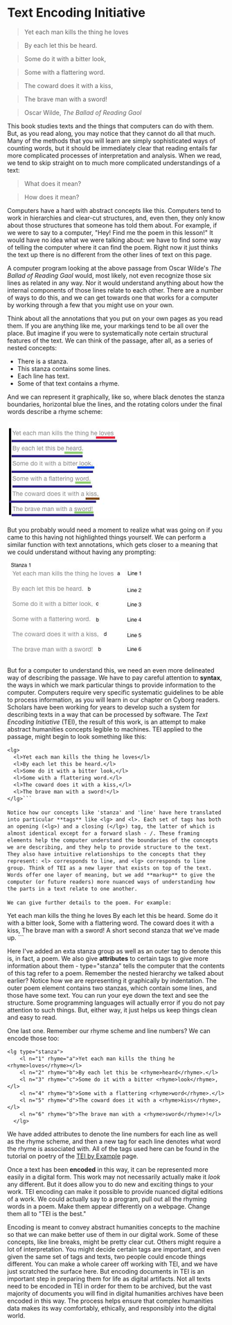 # Text Encoding Initiative


>Yet each man kills the thing he loves

>By each let this be heard.

>Some do it with a bitter look,

>Some with a flattering word.

>The coward does it with a kiss,

>The brave man with a sword!

> Oscar Wilde, *The Ballad of Reading Gaol*

This book studies texts and the things that computers can do with them. But, as you read along, you may notice that they cannot do all that much. Many of the methods that you will learn are simply sophisticated ways of counting words, but it should be immediately clear that reading entails far more complicated processes of interpretation and analysis. When we read, we tend to skip straight on to much more complicated understandings of a text:

> What does it mean?

> How does it mean?

Computers have a hard with abstract concepts like this. Computers tend to work in hierarchies and clear-cut structures, and, even then, they only know about those structures that someone has told them about. For example, if we were to say to a computer, "Hey! Find me the poem in this lesson!" It would have no idea what we were talking about: we have to find some way of telling the computer where it can find the poem. Right now it just thinks the text up there is no different from the other lines of text on this page.

A computer program looking at the above passage from Oscar Wilde's *The Ballad of Reading Gaol* would, most likely, not even recognize those six lines as related in any way. Nor it would understand anything about how the internal components of those lines relate to each other. There are a number of ways to do this, and we can get towards one that works for a computer by working through a few that you might use on your own. 

Think about all the annotations that you put on your own pages as you read them. If you are anything like me, your markings tend to be all over the place. But imagine if you were to systematically note certain structural features of the text. We can think of the passage, after all, as a series of nested concepts:

* There is a stanza.
* This stanza contains some lines.
* Each line has text.
* Some of that text contains a rhyme.

And we can represent it graphically, like so, where black denotes the stanza boundaries, horizontal blue the lines, and the rotating colors under the final words describe a rhyme scheme:

![marking up poem by hand graphically](/assets/archives/tei-graphic.jpg)

But you probably would need a moment to realize what was going on if you came to this having not highlighted things yourself. We can perform a similar function with text annotations, which gets closer to a meaning that we could understand without having any prompting:

![tei with text annotations](/assets/archives/tei.jpg)

But for a computer to understand this, we need an even more delineated way of describing the passage. We have to pay careful attention to **syntax**, the ways in which we mark particular things to provide information to the computer. Computers require very specific systematic guidelines to be able to process information, as you will learn in our chapter on Cyborg readers. Scholars have been working for years to develop such a system for describing texts in a way that can be processed by software. The *Text Encoding Initiative* (TEI), the result of this work, is an attempt to make abstract humanities concepts legible to machines. TEI applied to the passage, might begin to look something like this:

```
<lg>
  <l>Yet each man kills the thing he loves</l>
  <l>By each let this be heard.</l>
  <l>Some do it with a bitter look,</l>
  <l>Some with a flattering word.</l>
  <l>The coward does it with a kiss,</l>
  <l>The brave man with a sword!</l>
</lg>```

Notice how our concepts like 'stanza' and 'line' have here translated into particular **tags** like <lg> and <l>. Each set of tags has both an opening (<lg>) and a closing (</lg>) tag, the latter of which is almost identical except for a forward slash - /. These framing elements help the computer understand the boundaries of the concepts we are describing, and they help to provide structure to the text. They also have intuitive relationships to the concepts that they represent: <l> corresponds to line, and <lg> corresponds to line group. Think of TEI as a new layer that exists on top of the text. Words offer one layer of meaning, but we add **markup** to give the computer (or future readers) more nuanced ways of understanding how the parts in a text relate to one another.

We can give further details to the poem. For example:

```
<lg type="poem">
  <lg type="stanza">
    <l>Yet each man kills the thing he loves</l>
    <l>By each let this be heard.</l>
    <l>Some do it with a bitter look,</l>
    <l>Some with a flattering word.</l>
    <l>The coward does it with a kiss,</l>
    <l>The brave man with a sword!</l>
  </lg>
  <lg type="stanza">
    <l> A short second stanza that we've made up.</l>
  </lg>
</lg>```

Here I've added an exta stanza group as well as an outer tag to denote this is, in fact, a poem. We also give **attributes** to certain tags to give more information about them - type="stanza" tells the computer that the contents of this tag refer to a poem. Remember the nested hierarchy we talked about earlier? Notice how we are representing it graphically by indentation. The outer poem element contains two stanzas, which contain some lines, and those have some text. You can run your eye down the text and see the structure. Some programming languages will actually error if you do not pay attention to such things. But, either way, it just helps us keep things clean and easy to read. 

One last one. Remember our rhyme scheme and line numbers? We can encode those too:

``` 
<lg type="stanza">
    <l n="1" rhyme="a">Yet each man kills the thing he <rhyme>loves</rhyme></l>
    <l n="2" rhyme="b">By each let this be <rhyme>heard</rhyme>.</l>
    <l n="3" rhyme="c">Some do it with a bitter <rhyme>look</rhyme>,</l>
    <l n="4" rhyme="b">Some with a flattering <rhyme>word</rhyme>.</l>
    <l n="5" rhyme="d">The coward does it with a <rhyme>kiss</rhyme>,</l>
    <l n="6" rhyme="b">The brave man with a <rhyme>sword</rhyme>!</l>
  </lg>
 ```

We have added attributes to denote the line numbers for each line as well as the rhyme scheme, and then a new <rhyme> tag for each line denotes what word the rhyme is associated with. All of the tags used here can be found in the tutorial on poetry of the [TEI by Example](http://teibyexample.org/modules/TBED04v00.htm) page.

Once a text has been **encoded** in this way, it can be represented more easily in a digital form. This work may not necessarily actually make it *look* any different. But it does allow you to do new and exciting things to your work. TEI encoding can make it possible to provide nuanced digital editions of a work. We could actually say to a program, pull out all the rhyming words in a poem. Make them appear differently on a webpage. Change them all to "TEI is the best."

Encoding is meant to convey abstract humanities concepts to the machine so that we can make better use of them in our digital work. Some of these concepts, like line breaks, might be pretty clear cut. Others might require a lot of interpretation. You might decide certain tags are important, and even given the same set of tags and texts, two people could encode things different. You can make a whole career off working with TEI, and we have just scratched the surface here. But encoding documents in TEI is an important step in preparing them for life as digital artifacts. Not all texts need to be encoded in TEI in order for them to be archived, but the vast majority of documents you will find in digital humanities archives have been encoded in this way. The process helps ensure that complex humanities data makes its way comfortably, ethically, and responsibly into the digital world.